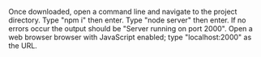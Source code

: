 Once downloaded, open a command line and navigate to the project directory.
Type "npm i" then enter.
Type "node server" then enter.
If no errors occur the output should be "Server running on port 2000".
Open a web browser browser with JavaScript enabled; type "localhost:2000" as the URL.

